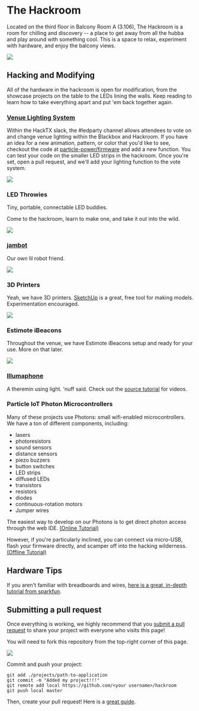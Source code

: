 The Hackroom
=============

Located on the third floor in Balcony Room A (3.106), The Hackroom is a room for chilling and discovery -- a place to get away from all the hubba and play around with something cool. This is a space to relax, experiment with hardware, and enjoy the balcony views.

[![](http://i.imgur.com/TxMMAhF.jpg)](https://www.flickr.com/photos/c3o/930797842/in/photolist-2qfzLE-acgzK-7UBjsV-UknNV-8SpfeF-fr47yN-abDj1y-acep8-7oZvmH-acg2F-ace67-ccaWUA-5e78mm-5DTx4C-5DPf7e-BFCdx-4S93hn-PokXw-5tJ62m-bzXa1L-4AAeGE-a6RyF-dfCso-fr44of-aDUQ44-mKDpN-3ohjyz-puGzL-fr462j-cXwzcN-bu1LPc-bER8Z5-acehj-abDj91-aceb3-n2idW-e7cMfz-r4vShY-4cZYPX-aceei-wGeTh3-rGee8t-s8z9tH-acenH-8VWeZv-a6VgMh-3riCMq-m9KXKM-mxYdw-pb1Hf8)

## Hacking and Modifying

All of the hardware in the hackroom is open for modification, from the showcase projects on the table to the LEDs lining the walls. Keep reading to learn how to take everything apart and put 'em back together again.

### [Venue Lighting System](https://github.com/hacktx/particle-power)

Within the HackTX slack, the #ledparty channel allows attendees to vote on and change venue lighting within the Blackbox and Hackroom. If you have an idea for a new animation, pattern, or color that you'd like to see, checkout the code at [particle-power/firmware](https://github.com/hacktx/particle-power/blob/master/firmware/led-show.ino) and add a new function. You can test your code on the smaller LED strips in the hackroom. Once you're set, open a pull request, and we'll add your lighting function to the vote system.

![](http://www.insomnialighting.com/catalog/images/$(KGrHqRHJFMFCg668hfqBQ)-uNtT9g~~60_57.jpg)

### LED Throwies

Tiny, portable, connectable LED buddies.

Come to the hackroom, learn to make one, and take it out into the wild.

![](http://cdn.instructables.com/FV0/0U50/8ZPEP27TMES/FV00U508ZPEP27TMES.LARGE.jpg)

### [jambot](examples/intermediate/jambot)

Our own lil robot friend.

![](http://i.imgur.com/XgU5wZo.jpg)

### 3D Printers

Yeah, we have 3D printers. [SketchUp](http://www.sketchup.com/) is a great, free tool for making models. Experimentation encouraged.

![](http://www.empdesigns.co.uk/wp-content/gallery/prototype-gallery/3d-printing-model-making_0.jpg)

### Estimote iBeacons

Throughout the venue, we have Estimote iBeacons setup and ready for your use. More on that later.

![](http://i.sozcu.com.tr/wp-content/uploads/2014/08/etiket-670.jpg)

### [Illumaphone](examples/advanced/illumaphone)

A theremin using light. 'nuff said. Check out the [source tutorial](http://www.instructables.com/id/Illumaphone-Light-based-Electronic-Musical-Instrum/) for videos.

### Particle IoT Photon Microcontrollers

Many of these projects use Photons: small wifi-enabled microcontrollers. We have a ton of different components, including:

* lasers
* photoresistors
* sound sensors
* distance sensors
* piezo buzzers
* button switches
* LED strips
* diffused LEDs
* transistors
* resistors
* diodes
* continuous-rotation motors
* Jumper wires

The easiest way to develop on our Photons is to get direct photon access through the web IDE. [(Online Tutorial)](online_tutorial.md)

However, if you're particularly inclined, you can connect via micro-USB, flash your firmware directly, and scamper off into the hacking wilderness. [(Offline Tutorial)](offline_tutorial.md)

## Hardware Tips

If you aren't familiar with breadboards and wires, [here is a great, in-depth tutorial from sparkfun](https://learn.sparkfun.com/tutorials/how-to-use-a-breadboard).

## Submitting a pull request

Once everything is working, we highly recommend that you [submit a pull request](https://github.com/hacktx/hackroom/pulls) to share your project with everyone who visits this page!

You will need to fork this repository from the top-right corner of this page.

![](https://help.github.com/assets/images/help/repository/fork_button.jpg)

Commit and push your project:

```
git add ./projects/path-to-application
git commit -m "Added my project!!!"
git remote add local https://github.com/<your username>/hackroom
git push local master
```

Then, create your pull request! Here is a [great guide](https://help.github.com/articles/creating-a-pull-request/).
